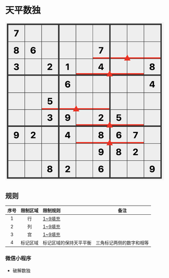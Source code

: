 # 天平数独

![题](../../../../../images/sudoku/天平数独.png)

## 规则

| 序号  | 限制区域 | 限制规则        |      备注      |
|:---:|:----:|:------------|:------------:|
|  1  |  行   | [1~9填充]     |              |
|  2  |  列   | [1~9填充]     |              |
|  3  |  宫   | [1~9填充]     |              |
|  4  | 标记区域 | 标记区域的保持天平平衡 | 三角标记两侧的数字和相等 |

### 微信小程序

- 破解数独

[1~9填充]: ../../../../../rules.md#1to9填充
